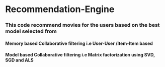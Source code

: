# Recommendation-Engine

### This code recommend movies for the users based on the best model selected from 
#### Memory based Collaborative filtering i.e User-User /Item-Item based
#### Model based Collaborative filtering i.e Matrix factorization using SVD, SGD and ALS